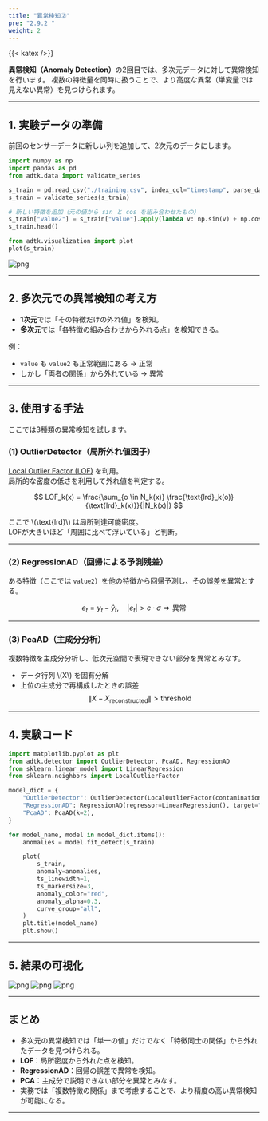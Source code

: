 ```yaml
---
title: "異常検知②"
pre: "2.9.2 "
weight: 2
---
```


{{< katex />}}

<div class="pagetop-box">
  <p><b>異常検知（Anomaly Detection）</b>の2回目では、多次元データに対して異常検知を行います。  
  複数の特徴量を同時に扱うことで、より高度な異常（単変量では見えない異常）を見つけられます。</p>
</div>

---

## 1. 実験データの準備
前回のセンサーデータに新しい列を追加して、2次元のデータにします。

```python
import numpy as np
import pandas as pd
from adtk.data import validate_series

s_train = pd.read_csv("./training.csv", index_col="timestamp", parse_dates=True)
s_train = validate_series(s_train)

# 新しい特徴を追加（元の値から sin と cos を組み合わせたもの）
s_train["value2"] = s_train["value"].apply(lambda v: np.sin(v) + np.cos(v))
s_train.head()
```

```python
from adtk.visualization import plot
plot(s_train)
```

![png](/images/basic/anomaly/adtk2_files/adtk2_2_1.png)

---

## 2. 多次元での異常検知の考え方
- **1次元**では「その特徴だけの外れ値」を検知。  
- **多次元**では「各特徴の組み合わせから外れる点」を検知できる。  

例：  
- `value` も `value2` も正常範囲にある → 正常  
- しかし「両者の関係」から外れている → 異常  

---

## 3. 使用する手法

ここでは3種類の異常検知を試します。

### (1) OutlierDetector（局所外れ値因子）
[Local Outlier Factor (LOF)](https://scikit-learn.org/stable/modules/generated/sklearn.neighbors.LocalOutlierFactor.html) を利用。  
局所的な密度の低さを利用して外れ値を判定する。

$$
LOF_k(x) = \frac{\sum_{o \in N_k(x)} \frac{\text{lrd}_k(o)}{\text{lrd}_k(x)}}{|N_k(x)|}
$$

ここで \\(\text{lrd}\\) は局所到達可能密度。  
LOFが大きいほど「周囲に比べて浮いている」と判断。

---

### (2) RegressionAD（回帰による予測残差）
ある特徴（ここでは `value2`）を他の特徴から回帰予測し、その誤差を異常とする。  

$$
e_t = y_t - \hat{y}_t, \quad |e_t| > c \cdot \sigma \Rightarrow \text{異常}
$$

---

### (3) PcaAD（主成分分析）
複数特徴を主成分分析し、低次元空間で表現できない部分を異常とみなす。  

- データ行列 \\(X\\) を固有分解  
- 上位の主成分で再構成したときの誤差  
  $$
  \| X - X_{\text{reconstructed}} \| > \text{threshold}
  $$

---

## 4. 実験コード

```python
import matplotlib.pyplot as plt
from adtk.detector import OutlierDetector, PcaAD, RegressionAD
from sklearn.linear_model import LinearRegression
from sklearn.neighbors import LocalOutlierFactor

model_dict = {
    "OutlierDetector": OutlierDetector(LocalOutlierFactor(contamination=0.05)),
    "RegressionAD": RegressionAD(regressor=LinearRegression(), target="value2", c=3.0),
    "PcaAD": PcaAD(k=2),
}

for model_name, model in model_dict.items():
    anomalies = model.fit_detect(s_train)

    plot(
        s_train,
        anomaly=anomalies,
        ts_linewidth=1,
        ts_markersize=3,
        anomaly_color="red",
        anomaly_alpha=0.3,
        curve_group="all",
    )
    plt.title(model_name)
    plt.show()
```

---

## 5. 結果の可視化

![png](/images/basic/anomaly/adtk2_files/adtk2_4_1.png)
![png](/images/basic/anomaly/adtk2_files/adtk2_4_3.png)
![png](/images/basic/anomaly/adtk2_files/adtk2_4_5.png)

---

## まとめ
- 多次元の異常検知では「単一の値」だけでなく「特徴同士の関係」から外れたデータを見つけられる。  
- **LOF**：局所密度から外れた点を検知。  
- **RegressionAD**：回帰の誤差で異常を検知。  
- **PCA**：主成分で説明できない部分を異常とみなす。  
- 実務では「複数特徴の関係」まで考慮することで、より精度の高い異常検知が可能になる。  

---
